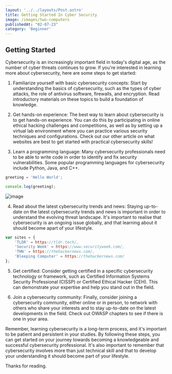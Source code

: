 ```yaml
---
layout: '../../layouts/Post.astro'
title: Getting Started In Cyber Security
image: /images/two-computers
publishedAt: "02-07-23"
category: 'Beginner'
---
```


## Getting Started

Cybersecurity is an increasingly important field in today's digital age, as the number of cyber threats continues to grow. If you're interested in learning more about cybersecurity, here are some steps to get started:

1. Familiarize yourself with basic cybersecurity concepts: Start by understanding the basics of cybersecurity, such as the types of cyber attacks, the role of antivirus software, firewalls, and encryption. Read introductory materials on these topics to build a foundation of knowledge.


2. Get hands-on experience: The best way to learn about cybersecurity is to get hands-on experience. You can do this by participating in online ethical hacking challenges and competitions, as well as by setting up a virtual lab environment where you can practice various security techniques and configurations. Check out our other article on what websites are best to get started with practical cybersecurity skills!


3. Learn a programming language: Many cybersecurity professionals need to be able to write code in order to identify and fix security vulnerabilities. Some popular programming languages for cybersecurity include Python, Java, and C++.


```js
greeting = 'Hello World';

console.log(greeting);
```

![image](https://pbs.twimg.com/media/EYYxM1zUYAYi7Eg.jpg)

4. Read about the latest cybersecurity trends and news: Staying up-to-date on the latest cybersecurity trends and news is important in order to understand the evolving threat landscape. It's important to realise that cybersecurity is an ongoing issue globally, and that learning about it should become apart of your lifestyle.

```js
var sites = {
    'TLDR' = https://tldr.tech/,
    'Security Week' = https://www.securityweek.com/,
    'THN' = https://thehackernews.com/,
    'Bleeping Computer' = https://thehackernews.com/
};
```

5. Get certified: Consider getting certified in a specific cybersecurity technology or framework, such as Certified Information Systems Security Professional (CISSP) or Certified Ethical Hacker (CEH). This can demonstrate your expertise and help you stand out in the field.


6. Join a cybersecurity community: Finally, consider joining a cybersecurity community, either online or in person, to network with others who share your interests and to stay up-to-date on the latest developments in the field. Check out OWASP chapters to see if there is one in your area.


Remember, learning cybersecurity is a long-term process, and it's important to be patient and persistent in your studies. By following these steps, you can get started on your journey towards becoming a knowledgeable and successful cybersecurity professional. It's also important to remember that cybersecurity involves more than just technical skill and that to develop your understanding it should become part of your lifestyle.

Thanks for reading.